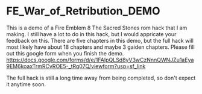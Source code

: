 # FE_War_of_Retribution_DEMO
This is a demo of a Fire Emblem 8 The Sacred Stones rom hack that I am making.
I still have a lot to do in this hack, but I would appricate your feedback on this.
There are five chapters in this demo, but the full hack will most likely have about 18 chapters and maybe 3 gaiden chapters.
Please fill out this google form when you finish the demo.
https://docs.google.com/forms/d/e/1FAIpQLSd8yV3wCzNnnQWNJZu1aEya9EM6koaxTrmRCvROE5-_tRq07Q/viewform?usp=sf_link

The full hack is still a long time away from being completed, so don't expect it anytime soon.
